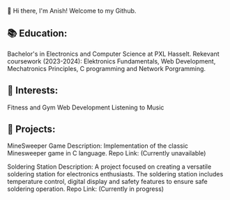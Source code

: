 👋 Hi there, I'm Anish! Welcome to my Github.

## 📚 Education:

Bachelor's in Electronics and Computer Science at PXL Hasselt.
Rekevant coursework (2023-2024): Elektronics Fundamentals, Web Development, Mechatronics Principles, C programming and Network Porgramming.

## 💼 Interests:

Fitness and Gym
Web Development
Listening to Music

## 🚀 Projects:

MineSweeper Game
Description: Implementation of the classic Minesweeper game in C language.
Repo Link: (Currently unavailable)

Soldering Station
Description: A project focused on creating a versatile soldering station for electronics enthusiasts. The soldering station includes temperature control, digital display and safety features to ensure safe soldering operation.
Repo Link: (Currently in progress)
